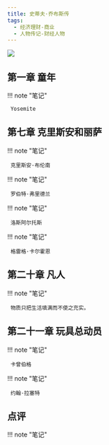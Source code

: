 ```yaml
---
title: 史蒂夫·乔布斯传
tags:
  - 经济理财-商业
  - 人物传记-财经人物
---
```


![](https://wfqqreader-1252317822.image.myqcloud.com/cover/327/217327/s_217327.jpg)


## 第一章 童年




!!! note "笔记"

	 Yosemite 


## 第七章 克里斯安和丽萨




!!! note "笔记"

	 克里斯安·布伦南 


!!! note "笔记"

	 罗伯特·弗里德兰 


!!! note "笔记"

	 洛斯阿尔托斯 


!!! note "笔记"

	 格雷格·卡尔霍恩 


## 第二十章 凡人




!!! note "笔记"

	 物质只把生活填满而不使之充实。 


## 第二十一章 玩具总动员




!!! note "笔记"

	 卡曾伯格 


!!! note "笔记"

	 约翰·拉塞特 


## 点评




!!! note "笔记"

	  


